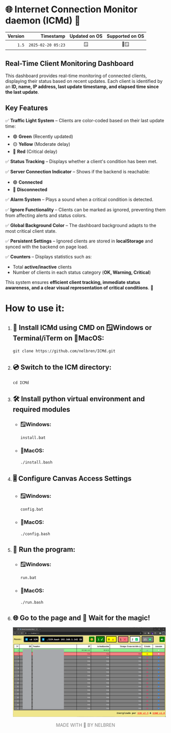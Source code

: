 # 🌐 Internet Connection Monitor daemon (ICMd) 🔌

|Version|Timestamp|Updated on OS|Supported on OS|
|--:|--:|:--:|:--:|
|`1.5`|`2025-02-20 05:23`|🪟|🍎🪟|

## **Real-Time Client Monitoring Dashboard**  

This dashboard provides real-time monitoring of connected clients, displaying their status based on recent updates. Each client is identified by an **ID, name, IP address, last update timestamp, and elapsed time since the last update**.  

## **Key Features**  

✅ **Traffic Light System** – Clients are color-coded based on their last update time:  
   - 🟢 **Green** (Recently updated)  
   - 🟡 **Yellow** (Moderate delay)  
   - 🔴 **Red** (Critical delay)  

✅ **Status Tracking** – Displays whether a client's condition has been met.  

✅ **Server Connection Indicator** – Shows if the backend is reachable:  
   - 🟢 **Connected**  
   - 🔴 **Disconnected**  

✅ **Alarm System** – Plays a sound when a critical condition is detected.  

✅ **Ignore Functionality** – Clients can be marked as ignored, preventing them from affecting alerts and status colors.  

✅ **Global Background Color** – The dashboard background adapts to the most critical client state.  

✅ **Persistent Settings** – Ignored clients are stored in **localStorage** and synced with the backend on page load.  

✅ **Counters** – Displays statistics such as:  
   - Total **active/inactive** clients  
   - Number of clients in each status category (**OK, Warning, Critical**)  

This system ensures **efficient client tracking, immediate status awareness, and a clear visual representation of critical conditions**. 🚀

# How to use it:

1. ## 💾 Install **ICMd** using **CMD** on **🪟Windows** or **Terminal/iTerm** on **🍎MacOS**:
  
    `git clone https://github.com/nelbren/ICMd.git`

2. ## 💿 Switch to the ICM directory:

    `cd ICMd`

3. ## 🛠️ Install python virtual environment and required modules

    - ### **🪟Windows**:
        `install.bat`

    - ### **🍎MacOS**:
        `./install.bash`

4. ## 🎚️ Configure Canvas Access Settings

    - ### **🪟Windows**:
        `config.bat`

    - ### **🍎MacOS**:
        `./config.bash`

5. ## 🏃 Run the program:

    - ### **🪟Windows**:
        `run.bat`

    - ### **🍎MacOS**:
        `./run.bash`

6. ## 🌐 Go to the page and 🧙 Wait for the magic!
   
   ![](static/ICMd.png)

<div style="text-align: center; color: gray;">MADE WITH 💛 BY NELBREN</div>

